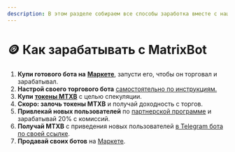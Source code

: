 ```yaml
---
description: В этом разделе собираем все способы заработка вместе с нашим проектом
---
```


# 🪙 Как зарабатывать с MatrixBot

1. **Купи готового бота на** [**Маркете**](https://matrixbot.io/market), запусти его, чтобы он торговал и зарабатывал.
2. **Настрой своего торгового бота** [самостоятельно по инструкциям.](sozdanie-redaktirovanie-bota.md)
3. **Купи** [**токены MTXB**](matrixbot.io-token-mtxb/) с целью спекуляции.
4. **Скоро: залочь токены MTXB** и получай доходность с торгов.
5. **Привлекай новых пользователей** по [партнерской программе](https://t.me/matrixbotio/112) и зарабатывай 20% с комиссий.
6. **Получай MTXB** с приведения новых пользователей [в Telegram бота по своей ссылке](https://t.me/matrixbotio/120).
7. **Продавай своих ботов** на [Маркете](https://matrixbot.io/market).
